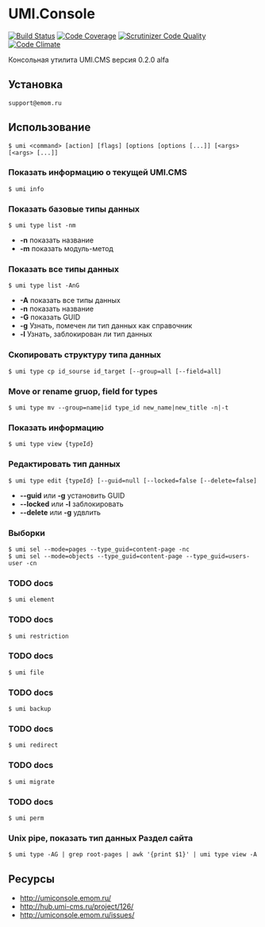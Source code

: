 # UMI.Console
[![Build Status](https://scrutinizer-ci.com/g/ilyar/UMI.Console/badges/build.png?b=master)](https://scrutinizer-ci.com/g/ilyar/UMI.Console/build-status/master)
[![Code Coverage](https://scrutinizer-ci.com/g/ilyar/UMI.Console/badges/coverage.png?b=master)](https://scrutinizer-ci.com/g/ilyar/UMI.Console/?branch=master)
[![Scrutinizer Code Quality](https://scrutinizer-ci.com/g/ilyar/UMI.Console/badges/quality-score.png?b=master)](https://scrutinizer-ci.com/g/ilyar/UMI.Console/?branch=master)
[![Code Climate](https://codeclimate.com/github/ilyar/UMI.Console/badges/gpa.svg)](https://codeclimate.com/github/ilyar/UMI.Console)

Консольная утилита UMI.CMS версия 0.2.0 alfa

## Установка
    support@emom.ru

## Использование
    $ umi <command> [action] [flags] [options [options [...]] [<args> [<args> [...]]

### Показать информацию о текущей UMI.CMS
    $ umi info
    
### Показать базовые типы данных
    $ umi type list -nm
* **-n** показать название
* **-m** показать модуль-метод

### Показать все типы данных
    $ umi type list -AnG
* **-A** показать все типы данных
* **-n** показать название
* **-G** показать GUID
* **-g** Узнать, помечен ли тип данных как справочник
* **-l** Узнать, заблокирован ли тип данных

### Скопировать структуру типа данных
    $ umi type cp id_sourse id_target [--group=all [--field=all]

### Move or rename gruop, field for types
    $ umi type mv --group=name|id type_id new_name|new_title -n|-t
    
### Показать информацию
    $ umi type view {typeId}
    
### Редактировать тип данных
    $ umi type edit {typeId} [--guid=null [--locked=false [--delete=false]
* **--guid** или **-g** установить GUID
* **--locked** или **-l** заблокировать
* **--delete** или **-g** удвлить

### Выборки
    $ umi sel --mode=pages --type_guid=content-page -nc
    $ umi sel --mode=objects --type_guid=content-page --type_guid=users-user -cn

### TODO docs
    $ umi element
    
### TODO docs
    $ umi restriction

### TODO docs
    $ umi file
    
### TODO docs
    $ umi backup
    
### TODO docs
    $ umi redirect
    
### TODO docs
    $ umi migrate
    
### TODO docs
    $ umi perm


### Unix pipe, показать тип данных **Раздел сайта**
    $ umi type -AG | grep root-pages | awk '{print $1}' | umi type view -A

## Ресурсы
* http://umiconsole.emom.ru/
* http://hub.umi-cms.ru/project/126/
* http://umiconsole.emom.ru/issues/
